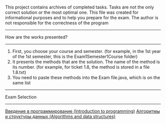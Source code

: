 This project contains archives of completed tasks. Tasks are not the only correct solution or the most optimal one. This file was created for informational purposes and to help you prepare for the exam. The author is not responsible for the correctness of the program
********************************************************************************
How are the works presented?
********************************************************************************
1. First, you choose your course and semester. (for example, in the 1st year of the 1st semester, this is the Exam1Semester1Course folder)
2. It presents the methods that are the solution. The name of the method is its number. (for example, for ticket 1.8, the method is stored in a file 1.8.txt)
3. You need to paste these methods into the Exam file.java, which is on the same list
********************************************************************************
Exam Selection
********************************************************************************
[Введение в программирование (Introduction to programming)](Exam1Semester1Сourse(ВВП)/E1S1C.md)
[Алгоритмы и структуры данных (Algorithms and data structures)](Exam2Semester1Сourse(АиСД)/E2S1C.md)